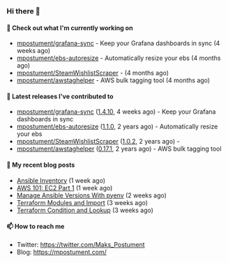 ### Hi there 👋

#### 👷 Check out what I'm currently working on

- [mpostument/grafana-sync](https://github.com/mpostument/grafana-sync) - Keep your Grafana dashboards in sync (4 weeks ago)
- [mpostument/ebs-autoresize](https://github.com/mpostument/ebs-autoresize) - Automatically resize your ebs (4 months ago)
- [mpostument/SteamWishlistScraper](https://github.com/mpostument/SteamWishlistScraper) -  (4 months ago)
- [mpostument/awstaghelper](https://github.com/mpostument/awstaghelper) - AWS bulk tagging tool (4 months ago)

#### 🔭 Latest releases I've contributed to

- [mpostument/grafana-sync](https://github.com/mpostument/grafana-sync) ([1.4.10](https://github.com/mpostument/grafana-sync/releases/tag/1.4.10), 4 weeks ago) - Keep your Grafana dashboards in sync
- [mpostument/ebs-autoresize](https://github.com/mpostument/ebs-autoresize) ([1.1.0](https://github.com/mpostument/ebs-autoresize/releases/tag/1.1.0), 2 years ago) - Automatically resize your ebs
- [mpostument/SteamWishlistScraper](https://github.com/mpostument/SteamWishlistScraper) ([1.0.2](https://github.com/mpostument/SteamWishlistScraper/releases/tag/1.0.2), 2 years ago) - 
- [mpostument/awstaghelper](https://github.com/mpostument/awstaghelper) ([0.17.1](https://github.com/mpostument/awstaghelper/releases/tag/0.17.1), 2 years ago) - AWS bulk tagging tool

#### 📜 My recent blog posts

- [Ansible Inventory](https://mpostument.com/2022/09/27/ansible-inventory/) (1 week ago)
- [AWS 101: EC2 Part 1](https://mpostument.com/2022/09/22/aws-101-ec2-part-1/) (1 week ago)
- [Manage Ansible Versions With pyenv](https://mpostument.com/2022/09/19/manage-ansible-versions-with-pyenv/) (2 weeks ago)
- [Terraform Modules and Import](https://mpostument.com/2022/09/14/terraform-modules-and-import/) (3 weeks ago)
- [Terraform Condition and Lookup](https://mpostument.com/2022/09/11/terraform-condition-and-lookup/) (3 weeks ago)

#### 📫 How to reach me

- Twitter: https://twitter.com/Maks_Postument
- Blog: https://mpostument.com/
